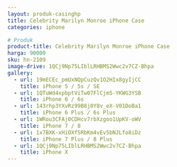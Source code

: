 ```yaml
---
layout: produk-casinghp
title: Celebrity Marilyn Monroe iPhone Case
categories: iphone

# Produk
product-title: Celebrity Marilyn Monroe iPhone Case
harga: 90000
sku: hn-2109
image-drive: 1QCj9Np75LIblLRHBMS2Wwc2v7CZ-Bhpa
gallery:
  - url: 19mECEc_pmUxNQpCuzQv1O2HIx8gyIjCC
    title: iPhone 5 / 5s / SE
  - url: 1QTuWd4xpbptViTw07FlCjm5-YKWG3YSB
    title: iPhone 6 / 6s
  - url: 143rhp3YXvRz99B8j0Y8v_eX-V01DoBa1
    title: iPhone 6 Plus / 6s Plus
  - url: 1WRou3CFAj0CDHcv7rbXzgoo1UpKV-oWV
    title: iPhone 7 / 8
  - url: 1x7BXK-xHiOXfSRbKm4vEv5bNJLfo8iDz
    title: iPhone 7 Plus / 8 Plus
  - url: 1QCj9Np75LIblLRHBMS2Wwc2v7CZ-Bhpa
    title: iPhone X
---
```

